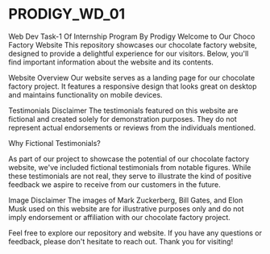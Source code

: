 # PRODIGY_WD_01
Web Dev Task-1 Of Internship Program By Prodigy
Welcome to Our Choco Factory Website
This repository showcases our chocolate factory website, designed to provide a delightful experience for our visitors. Below, you'll find important information about the website and its contents.

Website Overview
Our website serves as a landing page for our chocolate factory project. It features a responsive design that looks great on desktop and maintains functionality on mobile devices.

Testimonials Disclaimer
The testimonials featured on this website are fictional and created solely for demonstration purposes. They do not represent actual endorsements or reviews from the individuals mentioned.

Why Fictional Testimonials?

As part of our project to showcase the potential of our chocolate factory website, we've included fictional testimonials from notable figures. While these testimonials are not real, they serve to illustrate the kind of positive feedback we aspire to receive from our customers in the future.

Image Disclaimer
The images of Mark Zuckerberg, Bill Gates, and Elon Musk used on this website are for illustrative purposes only and do not imply endorsement or affiliation with our chocolate factory project.

Feel free to explore our repository and website. If you have any questions or feedback, please don't hesitate to reach out. Thank you for visiting!
